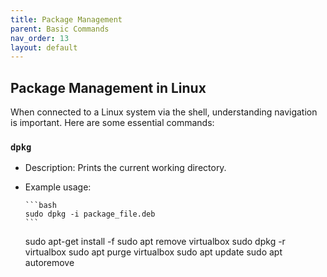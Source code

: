 ```yaml
---
title: Package Management
parent: Basic Commands
nav_order: 13
layout: default
---
```


## Package Management in Linux

When connected to a Linux system via the shell, understanding navigation is important. Here are some essential commands:

### `dpkg`

- Description: Prints the current working directory.

- Example usage:

      ```bash
      sudo dpkg -i package_file.deb
      ```

  sudo apt-get install -f
  sudo apt remove virtualbox
  sudo dpkg -r virtualbox
  sudo apt purge virtualbox
  sudo apt update
  sudo apt autoremove
